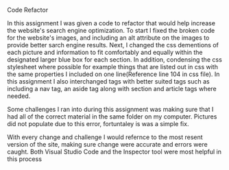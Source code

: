 Code Refactor

In this assignment I was given a code to refactor that would help increase the website's search engine optimization. 
To start I fixed the broken code for the website's images, and including an alt attribute on the images to provide better sarch engine results. 
Next, I changed the css dementions of each picture and information to fit comfortably and equally within the designated larger blue box for each section. In addition, condensing the css stylesheet where possible for example things that are listed out in css with the same properties I included on one line(Reference line 104 in css file).
In this assignment I also interchanged tags with better suited tags such as including a nav tag, an aside tag along with section and article tags where needed.

Some challenges I ran into during this assignment was making sure that I had all of the correct material in the same folder on my computer. Pictures did not populate due to this error, fortuntaley is was a simple fix. 

With every change and challenge I would refernce to the most resent version of the site, making sure change were accurate and errors were caught. Both Visual Studio Code and the Inspector tool were most helpful in this process
